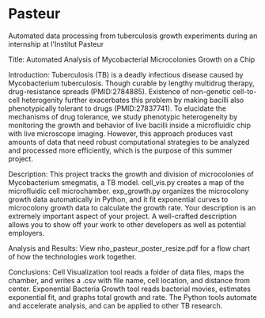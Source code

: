 # Pasteur
Automated data processing from tuberculosis growth experiments during an internship at l'Institut Pasteur

Title:
Automated Analysis of Mycobacterial Microcolonies Growth on a Chip

Introduction:
Tuberculosis (TB) is a deadly infectious disease caused by Mycobacterium tuberculosis. Though curable by lengthy multidrug therapy, drug-resistance spreads (PMID:2784885). Existence of non-genetic cell-to-cell heterogenity further exacerbates this problem by making bacilli also phenotypically tolerant to drugs (PMID:27837741). To elucidate the mechanisms of drug tolerance, we study phenotypic heterogeneity by monitoring the growth and behavior of live bacilli inside a microfluidic chip with live microscope imaging. However, this approach produces vast amounts of data that need robust computational strategies to be analyzed and processed more efficiently, which is the purpose of this summer project.

Description:
This project tracks the growth and division of microcolonies of Mycobacterium smegmatis, a TB model. cell_vis.py creates a map of the microfluidic cell microchamber. exp_growth.py organizes the microcolony growth data automatically in Python, and it fit exponential curves to microcolony growth data to calculate the growth rate.
Your description is an extremely important aspect of your project. A well-crafted description allows you to show off your work to other developers as well as potential employers.

Analysis and Results:
View nho_pasteur_poster_resize.pdf for a flow chart of how the technologies work together. 

Conclusions:
Cell Visualization tool reads a folder of data files, maps the chamber, and writes a .csv with file name, cell location, and distance from center. Exponential Bacteria Growth tool reads bacterial movies, estimates exponential fit, and graphs total growth and rate. The Python tools automate and accelerate analysis, and can be applied to other TB research.

